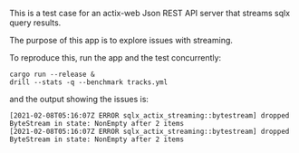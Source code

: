 This is a test case for an actix-web Json REST API server that streams
sqlx query results.

The purpose of this app is to explore issues with streaming.

To reproduce this, run the app and the test concurrently:

    cargo run --release &
    drill --stats -q --benchmark tracks.yml

and the output showing the issues is:

    [2021-02-08T05:16:07Z ERROR sqlx_actix_streaming::bytestream] dropped ByteStream in state: NonEmpty after 2 items
    [2021-02-08T05:16:07Z ERROR sqlx_actix_streaming::bytestream] dropped ByteStream in state: NonEmpty after 2 items
